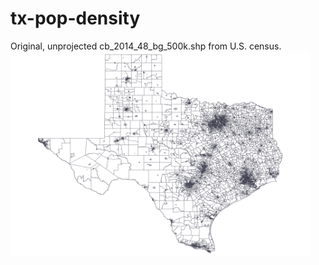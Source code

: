 # tx-pop-density
Original, unprojected cb_2014_48_bg_500k.shp from U.S. census.
<img src="https://raw.githubusercontent.com/orcutt989/d3js/master/tx-pop-density/png/tx-original.png" width="480">
